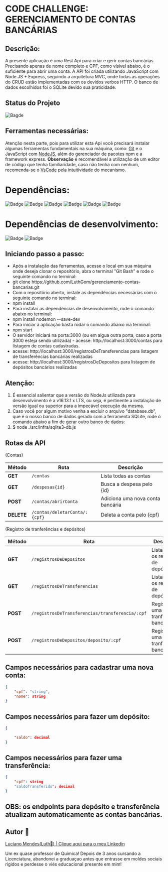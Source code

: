 <h1>CODE CHALLENGE: GERENCIAMENTO DE CONTAS BANCÁRIAS</h1>

## Descrição:

<p> A presente aplicação é uma Rest Api para criar e gerir contas bancárias.
Precisando apenas de nome completo e CPF, como vísivel abaixo, é o suficiente para abrir uma conta. A API foi criada utilizando JavaScript com Node.JS + Express, seguindo a arquitetura MVC, onde todas as operações do CRUD estão implementadas com os devidos verbos HTTP. O banco de dados escolhidos foi o SQLite devido sua praticidade. </p>

## Status do Projeto

![Bagde](https://img.shields.io/badge/Status%20do%20Projeto-Concluído-red)

## Ferramentas necessárias:
<p>Atenção nesta parte, pois para utilizar esta Api você precisará instalar algumas ferramentas fundamentais na sua máquina, como: <a href="https://www.gitkraken.com/download?utm_term=git&utm_campaign=1+%7C+1+GK+Git+GUI+-+Search&utm_source=adwords&utm_medium=ppc&hsa_acc=1130375851&hsa_cam=393455543&hsa_grp=23981425823&hsa_ad=550570964612&hsa_src=g&hsa_tgt=kwd-247385313&hsa_kw=git&hsa_mt=e&hsa_net=adwords&hsa_ver=3&gclid=Cj0KCQiA-qGNBhD3ARIsAO_o7ym_H2X6ZGqwCZJqFF5FFzq4fVkZ1h6JujQY4yk9UI5bf2cnWf-Ez-EaAstwEALw_wcB">Git</a> e o JavaScript com <a href="https://nodejs.org/en/download/">NodeJS</a>, além do gerenciador de pacotes npm e a framework express. 
<strong>Observação</strong> é recomendável a utilização de um editor de código que tenha familiaridade, caso não tenha com nenhum, recomenda-se o <a href="https://code.visualstudio.com/download">VsCode</a> pela intuitividade do mecanismo. </p>

# Dependências:

![Badge](https://img.shields.io/badge/"bodyparser"-"%5E1.19.1"-red)
![Badge](https://img.shields.io/badge/"cors"-"%5E2.8.5"-red)
![Badge](https://img.shields.io/badge/"dotenv"-"%5E16.0.0"-red)
![Badge](https://img.shields.io/badge/"express"-"%5E4.17.2"-red)
![Badge](https://img.shields.io/badge/"path"-"%5E0.12.7"-red)
![Badge](https://img.shields.io/badge/"sqlite3"-"%5E5.0.2"-red)

# Dependências de desenvolvimento:

![Badge](https://img.shields.io/badge/"jest"-"%5E2.0.15"-red)
![Badge](https://img.shields.io/badge/"nodemon"-"%5E2.0.15"-red)

## Iniciando passo a passo:

<p>
<ul> 
<li>Após a instalação das ferramentas, acesse o local em sua máquina onde deseja clonar o repositório, abra o terminal "Git Bash"
e rode o seguinte comando no terminal:</li>
  <li> git clone https://github.com/LuthGom/gerenciamento-contas-bancarias.git </li>
<li>Com o repositório aberto, instale as dependências necessárias com o seguinte comando no terminal:</li>
<li> npm install </li>
<li>Para instalar as dependências de desenvolvimento, rode o comando abaixo no terminal:</li>
<li> npm install nodemon --save-dev</li>
<li>Para iniciar a aplicação basta rodar o comando abaixo via terminal:</li>
<li> npm start</li>
<li> O servidor iniciará na porta:3000 (ou em algua outra porta, caso a porta 3000 esteja sendo utilizada) - acesse: http://localhost:3000/contas para listagem de contas cadastradas. </li>
<li> acesse: http://localhost:3000/registrosDeTransferencias para listagem de transferências bancárias realizadas </li>
<li> acesse: http://localhost:3000/registrosDeDepositos para listagem de depósitos bancários realizadas </li>
</ul>

## Atenção:
<p>
<ol>
 <li>É essencial salientar que a versão do NodeJs utilizada para desenvolvimento é a v16.13.1 x LTS, ou seja, é pertinente a instalação de versão igual ou superior para a impecável execução da mesma.</li>
 <li>Caso você por algum motivo venha a excluir o arquivo "database.db", que é o nosso banco de dados gerado com a ferramenta SQLite, rode o comando abaixo a fim de gerar outro banco de dados:</li>
 <li>$ node ./src/infra/sqlite3-db.js</li>
 </ol>
</p>

## Rotas da API 

(Contas)

| Método | Rota | Descrição |
| ------ | ---- | --------- |
| **GET** | `/contas` | Lista todas as contas |
| **GET** | `/despesas{id}` | Busca a despesa pelo {id} |
| **POST** | `/contas/abrirConta` | Adiciona uma nova conta bancária |
| **DELETE** | `/contas/deletarConta/:{cpf}` | Deleta a conta pelo {cpf} |

(Registro de tranferências e depósitos)

| Método | Rota | Descrição |
| ------ | ---- | --------- |
| **GET** | `/registrosDeDepositos` | Lista todos os registros de depósitos |
| **GET** | `/registrosDeTransferencias` | Lista todos os registros de depósitos |
| **POST** | `/registrosDeTransferencias/transferencia/:cpf` | Registra uma nova tranferência bancária |
| **POST** | `/registrosDeDepositos/deposito/:cpf` | Registra uma nova tranferência bancária |

## Campos necessários para cadastrar uma nova conta:

```json
{
    "cpf": "string",
    "nome": string
}
```
## Campos necessários para fazer um depósito:

```json
{
    
    "saldo": decimal
}
```

## Campos necessários para fazer uma transferência:

```json
{
    "cpf": string
    "saldoTransferido": decimal
}
```

## OBS: os endpoints para depósito e transferência atualizam automaticamente as contas bancárias.


## Autor 🌈
<a href="https://www.linkedin.com/in/dev-luciano-mendes/">Luciano Mendes(Luth🌈) | Clique aqui para o meu Linkedin<a/>
<p>Um ex quase professor de Química!
Depois de 3 anos cursando a Licenciatura, abandonei a graduaçao antes que entrasse em moldes sociais rígidos
e perdesse o viés educacional presente em mim!</p>
